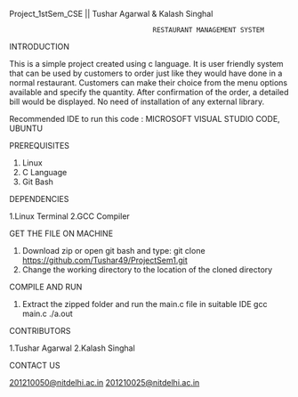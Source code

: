 Project_1stSem_CSE || Tushar Agarwal &amp; Kalash Singhal

                                        RESTAURANT MANAGEMENT SYSTEM

INTRODUCTION

This is a simple project created using c language. It is user friendly system that can be used by customers to order just like they would have done in a normal restaurant. Customers can make their choice from the menu options available and specify the quantity. After confirmation of the order, a detailed bill would be displayed. No need of installation of any external library.

Recommended IDE  to run this code : MICROSOFT VISUAL STUDIO CODE, UBUNTU

PREREQUISITES

1. Linux
2. C Language
3. Git Bash

DEPENDENCIES

1.Linux Terminal 
2.GCC Compiler

GET THE FILE ON MACHINE

1. Download zip or open git bash and type: git clone https://github.com/Tushar49/ProjectSem1.git
2. Change the working directory to the location of the cloned directory

COMPILE AND RUN

1. Extract the zipped folder and run the main.c file in suitable IDE 
  gcc main.c
  ./a.out


CONTRIBUTORS

1.Tushar Agarwal
2.Kalash Singhal

CONTACT US

201210050@nitdelhi.ac.in
201210025@nitdelhi.ac.in



